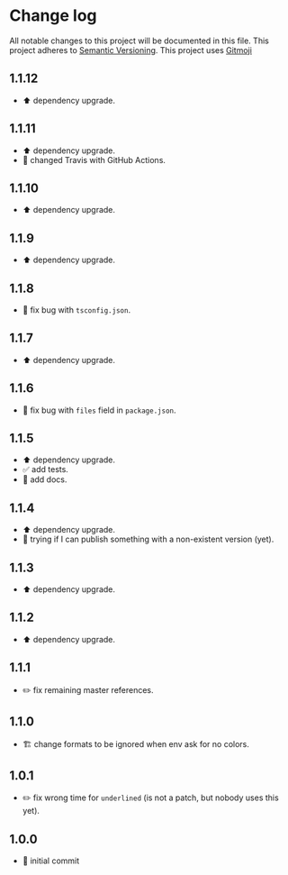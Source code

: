 # Change log
All notable changes to this project will be documented in this file.
This project adheres to [Semantic Versioning](https://semver.org/).
This project uses [Gitmoji](https://gitmoji.carloscuesta.me/)

## 1.1.12

- :arrow_up: dependency upgrade.

## 1.1.11

- :arrow_up: dependency upgrade.
- :construction_worker: changed Travis with GitHub Actions.

## 1.1.10

- :arrow_up: dependency upgrade.

## 1.1.9

- :arrow_up: dependency upgrade.

## 1.1.8

- :bug: fix bug with `tsconfig.json`.

## 1.1.7

- :arrow_up: dependency upgrade.

## 1.1.6

- :bug: fix bug with `files` field in `package.json`.

## 1.1.5

- :arrow_up: dependency upgrade.
- :white_check_mark: add tests.
- :memo: add docs.

## 1.1.4

- :arrow_up: dependency upgrade.
- :poop: trying if I can publish something with a non-existent version (yet).

## 1.1.3

- :arrow_up: dependency upgrade.

## 1.1.2

- :arrow_up: dependency upgrade.

## 1.1.1

- :pencil2: fix remaining master references.

## 1.1.0

- :building_construction: change formats to be ignored when env ask for no colors.

## 1.0.1

- :pencil2: fix wrong time for `underlined` (is not a patch, but nobody uses this yet).

## 1.0.0

- :tada: initial commit
